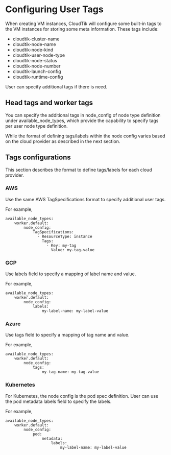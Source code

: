 # Configuring User Tags
When creating VM instances, CloudTik will configure some built-in tags to the VM instances for storing
some meta information. These tags include:
- cloudtik-cluster-name
- cloudtik-node-name
- cloudtik-node-kind
- cloudtik-user-node-type
- cloudtik-node-status
- cloudtik-node-number
- cloudtik-launch-config
- cloudtik-runtime-config

User can specify additional tags if there is need.

## Head tags and worker tags
You can specify the additional tags in node_config of node type definition under available_node_types,
which provide the capability to specify tags per user node type definition.

While the format of defining tags/labels within the node config varies based on the cloud provider
as described in the next section.

## Tags configurations
This section describes the format to define tags/labels for each cloud provider.

### AWS
Use the same AWS TagSpecifications format to specify additional user tags.

For example,
```
available_node_types:   
    worker.default:
        node_config:
            TagSpecifications:
              - ResourceType: instance
                Tags:
                  - Key: my-tag
                    Value: my-tag-value
```

### GCP
Use labels field to specify a mapping of label name and value.

For example,
```
available_node_types:
    worker.default:
        node_config:
            labels:
                my-label-name: my-label-value
```

### Azure

Use tags field to specify a mapping of tag name and value.

For example,
```
available_node_types:
    worker.default:
        node_config:
            tags:
                my-tag-name: my-tag-value
```

### Kubernetes
For Kubernetes, the node config is the pod spec definition.
User can use the pod metadata labels field to specify the labels.

For example,
```
available_node_types:
    worker.default:
        node_config:
            pod:
                metadata:
                    labels:
                        my-label-name: my-label-value
```
